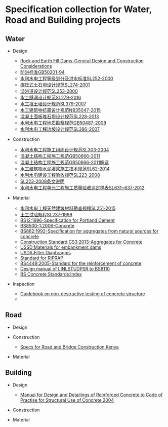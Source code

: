 # Specification collection for Water, Road and Building projects
## Water
- Design
  - [Rock and Earth Fill Dams-General Design and Construction Considerations](https://wenku.baidu.com/view/bbd1ca165f0e7cd1842536c4.html)
  - [防洪标准GB50201-94](https://wenku.baidu.com/view/fad28b3c5727a5e9856a61a7.html)
  - [水利水电工程等级划分及洪水标准SL252-2000](https://wenku.baidu.com/view/56b1346a1eb91a37f1115cfc.html?sxts=1535784568421)
  - [碾压式土石坝设计规范SL274-2001](http://www.doc88.com/p-87818784454.html)
  - [溢洪道设计规范SL253-2000](https://wenku.baidu.com/view/3b56dcb265ce050876321330.html)
  - [水工隧洞设计规范SL279-2016](https://wenku.baidu.com/view/3b56dcb265ce050876321330.html)
  - [水工挡土墙设计规范SL379-2007](https://wenku.baidu.com/view/c2d8df6d011ca300a6c390f5.html)
  - [水工建筑物抗震设计规范NB35047-2015](http://www.doc88.com/p-7085214935052.html)
  - [混凝土面板堆石坝设计规范SL228-2013](http://jz.docin.com/p-697575393.html)
  - [水利水电工程地质勘察规范GB50487-2008](http://www.doc88.com/p-48035243694.html)
  - [水利水电工程边坡设计规范SL386-2007](https://wenku.baidu.com/view/8f7c591b650e52ea55189847.html)

- Construction
  - [水利水电工程施工组织设计规范SL303-2004](https://wenku.baidu.com/view/c876dde90975f46527d3e1ec.html)
  - [混凝土结构工程施工规范GB50666-2011](http://www.cqss.gov.cn/upload/20160408/10/160408105615_45190GB50666-2011%E6%B7%B7%E5%87%9D%E5%9C%9F%E7%BB%93%E6%9E%84%E5%B7%A5%E7%A8%8B%E6%96%BD%E5%B7%A5%E8%A7%84%E8%8C%83.pdf)
  - [混凝土结构工程施工规范GB50666-2011解读](http://jjgh.xhu.edu.cn/96/a9/c5026a104105/page.htm)
  - [水工建筑物水泥灌浆施工技术规范SL62-2014](https://wenku.baidu.com/view/244ae1380975f46526d3e1b1.html?rec_flag=default&sxts=1535872838947)
  - [水利水电建设工程验收规范SL223-2008](https://wenku.baidu.com/view/fb256b5a1611cc7931b765ce0508763231127407.html)
  - [SL223-2008条文说明](https://wenku.baidu.com/view/95c08cb30342a8956bec0975f46527d3250ca669.html)
  - [水利水电工程单元工程施工质量验收评定样表SL631~637-2012](https://wenku.baidu.com/view/820e4366b90d6c85ec3ac673.html)
  
- Material
  - [水利水电工程天然建筑材料勘查规程SL251-2015](http://www.doc88.com/p-4167427437480.html)
  - [土工试验规程SL237-1999](http://www.doc88.com/p-963190010408.html)
  - [BS12:1996-Specification for Portland Cement](https://zh.scribd.com/doc/238191647/BS-12-1996-Specification-for-Portland-Cement)
  - [BS8500-1:2006-Concrete](http://legacy.ybsitecenter.com/multi-images/uk/legacy/var/ag/13819/105399-Concrete_Complementary_British_Standard.pdf)
  - [BS882:1992-Specification for aggregates from natural sources for concrete](http://www.c-s-h.ir/wp-content/uploads/2015/10/BS-882.pdf)
  - [Construction Standard CS3:2013-Aggregates for Concrete](http://www.devb.gov.hk/filemanager/en/content_850/4_Construction_Standard_CS3_2013_Aggregates_for_Concrete.pdf)
  - [USSD:Materials for embankment dams](https://www.ussdams.org/wp-content/uploads/2016/05/materials.pdf)
  - [USDA:Filter Diaphragms](https://mde.maryland.gov/programs/water/DamSafety/Documents/www.mde.state.md.us/assets/document/damsafety/NRCS/2007_NRCS_Filter_Diaphragm.pdf)
  - [Standard for RIPRAP](https://www.state.nj.us/agriculture/divisions/anr/pdf/22_Rip%20Rap%202011.pdf)
  - [BS4449:2005-Standard for the reinforcement of concrete](http://www.doc88.com/p-4963070536393.html)
  - [Design manual of LINLSTUDPSR to BS8110](http://linkstudpsr.com/uploads/downloads/linkStudPSR-Design-Manual-to-BS8110-v2.0__1302185409.pdf)
  - [BS Concrete Standards:Index](http://www.msckobe.com/links/concrete/bs.htm)
- Inspection
  - [Guidebook on non-destructive testing of concrete structure](https://www-pub.iaea.org/MTCD/publications/PDF/TCS-17_web.pdf)
  -

## Road
- Design

- Construction
  - [Specs for Road and Bridge Construction Kenya](https://db.tt/KKB6Speo6u)

- Material


## Building
- Design
  - [Manual for Design and Detailings of Reinforced Concrete to Code of Practise for Structural Use of Concrete 2004](https://www.housingauthority.gov.hk/tc/common/pdf/business-partnerships/resources/concrete.pdf)

- Construction

- Material
